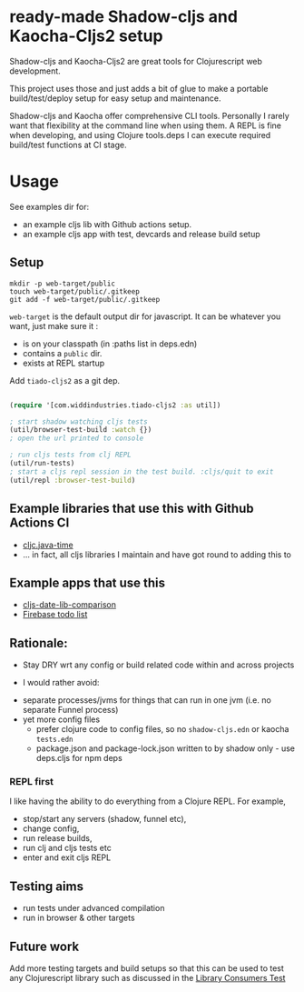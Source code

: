 # ready-made Shadow-cljs and Kaocha-Cljs2 setup

Shadow-cljs and Kaocha-Cljs2 are great tools for Clojurescript web development. 

This project uses those and
just adds a bit of glue to make a portable build/test/deploy setup for easy setup and maintenance.

Shadow-cljs and Kaocha offer comprehensive CLI tools. Personally I rarely want that flexibility at the
command line when using them. A REPL is fine when developing, and using Clojure tools.deps I can execute required build/test functions at CI stage.

# Usage

See examples dir for:

* an example cljs lib with Github actions setup.
* an example cljs app with test, devcards and release build setup 

## Setup

```
mkdir -p web-target/public
touch web-target/public/.gitkeep
git add -f web-target/public/.gitkeep

```

`web-target` is the default output dir for javascript. It can be whatever you want, just make sure
it :

* is on your classpath (in :paths list in deps.edn)
* contains a `public` dir.
* exists at REPL startup

Add `tiado-cljs2` as a git dep. 

```clojure 

(require '[com.widdindustries.tiado-cljs2 :as util])

; start shadow watching cljs tests
(util/browser-test-build :watch {})
; open the url printed to console

; run cljs tests from clj REPL
(util/run-tests)
; start a cljs repl session in the test build. :cljs/quit to exit
(util/repl :browser-test-build)

```

## Example libraries that use this with Github Actions CI

* [cljc.java-time](https://github.com/henryw374/cljc.java-time)
* ... in fact, all cljs libraries I maintain and have got round to adding this to

## Example apps that use this

* [cljs-date-lib-comparison](https://github.com/henryw374/cljs-date-lib-comparison)
* [Firebase todo list](https://github.com/henryw374/firebase-clojurescript-todo-list)

## Rationale:

* Stay DRY wrt any config or build related code within and across projects

* I would rather avoid: 

- separate processes/jvms for things that can run in one jvm (i.e. no separate Funnel process) 
- yet more config files 
   - prefer clojure code to config files, so no `shadow-cljs.edn` or kaocha `tests.edn`
   - package.json and package-lock.json written to by shadow only - use deps.cljs for npm deps 

### REPL first

I like having the ability to do everything from a Clojure REPL. For example, 

* stop/start any servers (shadow, funnel etc),
* change config, 
* run release builds, 
* run clj and cljs tests etc
* enter and exit cljs REPL

## Testing aims 

- run tests under advanced compilation
- run in browser & other targets

## Future work 

Add more testing targets and build setups so that this can be used to test any Clojurescript library
such as discussed in the [Library Consumers Test](https://github.com/henryw374/clojurescript-library-consumers-test)
